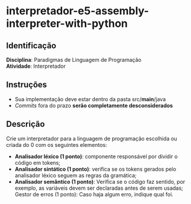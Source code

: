 # interpretador-e5-assembly-interpreter-with-python

## Identificação
**Disciplina**: Paradigmas de Linguagem de Programação
\
**Atividade**: Interpretador

## Instruções
- Sua implementação deve estar dentro da pasta src/**main**/java 
- *Commits* fora do prazo **serão completamente desconsiderados**

##  Descrição
Crie um interpretador para a linguagem de programação escolhida ou criada do 0 com os seguintes elementos: 
- **Analisador léxico (1 ponto)**: componente responsável por dividir o código em tokens; 
- **Analisador sintático (1 ponto)**: verifica se os tokens gerados pelo analisador léxico seguem as regras da gramática; 
- **Analisador semântico (1 ponto)**: Verifica se o código faz sentido, por exemplo, as variáveis devem ser declaradas antes de serem usadas; 
Gestor de erros (1 ponto): Caso haja algum erro, indique qual foi. 
